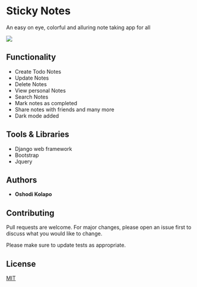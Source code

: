 # Sticky Notes

An easy on eye, colorful and alluring note taking app for all

![](https://github.com/Kolaposki/Stickynotes/blob/master/Screenshot.png?raw=true)

## Functionality

* Create Todo Notes
* Update Notes
* Delete Notes
* View personal Notes
* Search Notes
* Mark notes as completed
* Share notes with friends and many more
* Dark mode added
## Tools & Libraries

* Django web framework
* Bootstrap
* Jquery

## Authors

* **Oshodi Kolapo**

## Contributing
Pull requests are welcome. For major changes, please open an issue first to discuss what you would like to change.

Please make sure to update tests as appropriate.

## License
[MIT](https://choosealicense.com/licenses/mit/)
